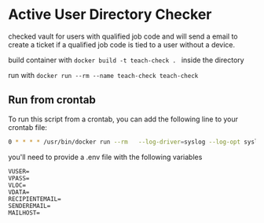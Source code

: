 # Active User Directory Checker

checked vault for users with qualified job code and will send a email to create a ticket if a qualified job code is tied to a user without a device.

build container with ```docker build -t teach-check . ``` inside the directory

run with ```docker run --rm --name teach-check teach-check ```
## Run from crontab
To run this script from a crontab, you can add the following line to your crontab file:
```bash
0 * * * * /usr/bin/docker run --rm   --log-driver=syslog --log-opt syslog-address=udp://localhost:514   --log-opt tag=teach-check   --name teach-check teach-check >> /home/webadmin/teacher-no-device.log 2>&1 &&   date > /home/webadmin/teacher-no-device-lastrun.txt
```


you'll need to provide a .env file with the following variables
```
VUSER=
VPASS=
VLOC=
VDATA=
RECIPIENTEMAIL=
SENDEREMAIL=
MAILHOST=
```